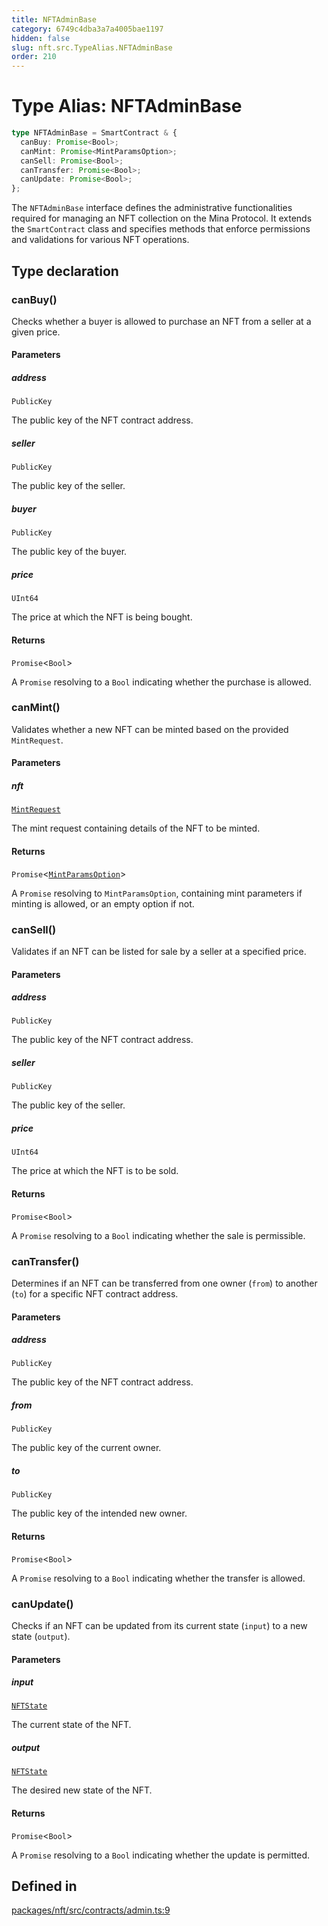 ```yaml
---
title: NFTAdminBase
category: 6749c4dba3a7a4005bae1197
hidden: false
slug: nft.src.TypeAlias.NFTAdminBase
order: 210
---
```


# Type Alias: NFTAdminBase

```ts
type NFTAdminBase = SmartContract & {
  canBuy: Promise<Bool>;
  canMint: Promise<MintParamsOption>;
  canSell: Promise<Bool>;
  canTransfer: Promise<Bool>;
  canUpdate: Promise<Bool>;
};
```

The `NFTAdminBase` interface defines the administrative functionalities required for managing an NFT collection on the Mina Protocol.
It extends the `SmartContract` class and specifies methods that enforce permissions and validations for various NFT operations.

## Type declaration

### canBuy()

Checks whether a buyer is allowed to purchase an NFT from a seller at a given price.

#### Parameters

##### address

`PublicKey`

The public key of the NFT contract address.

##### seller

`PublicKey`

The public key of the seller.

##### buyer

`PublicKey`

The public key of the buyer.

##### price

`UInt64`

The price at which the NFT is being bought.

#### Returns

`Promise`\<`Bool`\>

A `Promise` resolving to a `Bool` indicating whether the purchase is allowed.

### canMint()

Validates whether a new NFT can be minted based on the provided `MintRequest`.

#### Parameters

##### nft

[`MintRequest`](nftsrcclassmintrequest)

The mint request containing details of the NFT to be minted.

#### Returns

`Promise`\<[`MintParamsOption`](nftsrcclassmintparamsoption)\>

A `Promise` resolving to `MintParamsOption`, containing mint parameters if minting is allowed, or an empty option if not.

### canSell()

Validates if an NFT can be listed for sale by a seller at a specified price.

#### Parameters

##### address

`PublicKey`

The public key of the NFT contract address.

##### seller

`PublicKey`

The public key of the seller.

##### price

`UInt64`

The price at which the NFT is to be sold.

#### Returns

`Promise`\<`Bool`\>

A `Promise` resolving to a `Bool` indicating whether the sale is permissible.

### canTransfer()

Determines if an NFT can be transferred from one owner (`from`) to another (`to`) for a specific NFT contract address.

#### Parameters

##### address

`PublicKey`

The public key of the NFT contract address.

##### from

`PublicKey`

The public key of the current owner.

##### to

`PublicKey`

The public key of the intended new owner.

#### Returns

`Promise`\<`Bool`\>

A `Promise` resolving to a `Bool` indicating whether the transfer is allowed.

### canUpdate()

Checks if an NFT can be updated from its current state (`input`) to a new state (`output`).

#### Parameters

##### input

[`NFTState`](nftsrcclassnftstate)

The current state of the NFT.

##### output

[`NFTState`](nftsrcclassnftstate)

The desired new state of the NFT.

#### Returns

`Promise`\<`Bool`\>

A `Promise` resolving to a `Bool` indicating whether the update is permitted.

## Defined in

[packages/nft/src/contracts/admin.ts:9](https://github.com/zkcloudworker/minatokens-lib/blob/main/packages/nft/src/contracts/admin.ts#L9)

